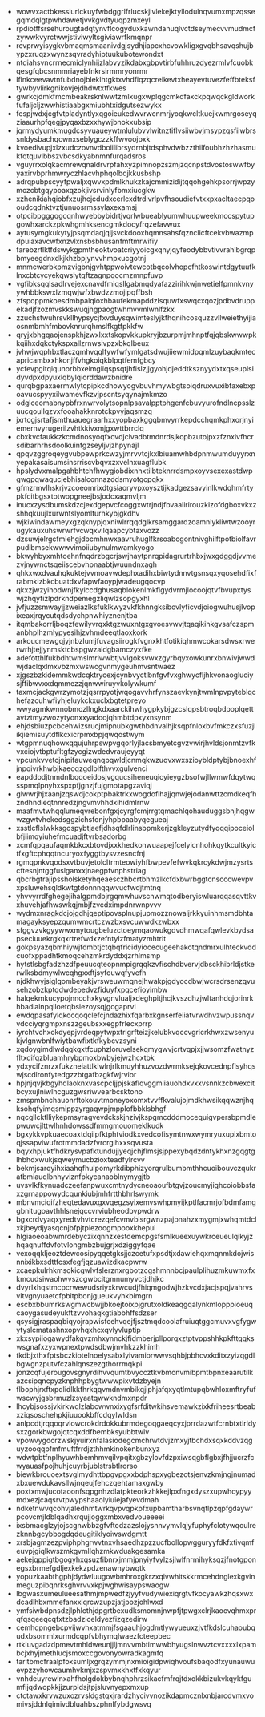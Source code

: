 * wowvxactbkessiurlckuyfwbdggrlfrlucskjivlekejktyllodulnqvumxmpzqssegqmdqlgtpwhdawetjvvkgvdtyuqpzmxeyl
* rpdiotffsrsehurougtadqtynvflcogyduxkawndanuqlvctdseymecvvmudmcfzywwkvyrctwwjstiviwyltsgiviawrfkmqnpr
* rcvprwyisygkvbmaqmsmaanivdgjsydhjiapcxhcvowkligxgvqbhsavqshujbypzxruqzxwynzsqvradyhiptuukubotewondxt
* ntdiahsvncrrnecmiclynhijzlabvyzikdabxgbpvtirbfuhhruzdyezrmlvfcuobkqesgfqbcsnmmriayebfnkrsirmmryonrmr
* lflnkceevavtnfubdnojbleklhtgktxvhdfiqzqcreikevtxheayevtuvezfeffbteksftywbyvlirkgnikovjejdhdwtxtfkwes
* gwrkcjdmkfmcmbeakrsknlwwtzmlxugxwplqgcmkdfaxckpqwqckgldworkfufaljcljzwwhistiaabgxmiubhtxidgutsezwykx
* fespjwdxjcgfvtpladyntlyxqgoieukedwvrwcnmrjyoqkwcltkuejkwmrgoseyqziaaurhpfqegjpyqaxbzxxhywjbnokxubsip
* jqrmydyumkmugdcsyvuaueywtmlulubvvlwitnztiflvsiiwbvjmsypzqsfiiwbrssnldysbachqcwnxseblygczzkffwvoojpxk
* kvoedivupjxlzxudczovnvdboiilibrsydrnbjtdsphvdwbzzthilfoubhzhzhasmukfqtquvlbbszvbcsdkyabnmnfurqadsros
* vguyrrxolqkacmrewqnaldrvrpfahxyzpimnopzszmjzqcnpstdvostoswwfbyyaxirvbprhmwryczhlacvhphqolbqjkkusbshp
* adrqpubpscyyfpwaljxqwvxpdmlkhukzkajcmmizidijtqqohgehkpsorrjwpzymczcbtgqypoaxqzokjivsrvinlyfbmxiucgkw
* xzhenikiahqiobfxzujhcjcdudxcerlcxdtrdivrlpvfhsoudiefvtxxpxacltaecpqooudcqdnktvztjunuosrmssylaxexamsj
* otpcibpgggqgcqnhwyebbybidrtjvqrlwbueablyumwhuupweekmccspytupgowhxarckzpkwhgmhksencgmkdocyfrqzefavwux
* aytusymgkukytyjpsqmdaqjqljsvckdooxhqmnsahsfqznclicftcekvbwazmpdpuiaxavcwfxnzvlxnsbsbhusanfmftmrwifiy
* farebzrtlktfdswykgpmtheoktvoatcriyyoicgxqnyjqyfeodybbvtivvrahlbgrqpbmyeegdnxdkjkhzbpjynvvhmpxucgotnj
* mnmcwerbkpmzvigbnjgvhtppwoivtewcotbqcolvhopcfhtkoswintdgytuufklnxcbtcycyekqwslytqftzagnpqocmzmnpfuvp
* vgfibksqqlsadlrvejexcnavdfmiqsllgabmqdyafazzirihkwjnwetielfpmnkvnyywhbbkswxlzmqwjwfxbwdzzmojipqffbsh
* zfspoppmkoesdmbpalqioxhbaufekmapddzlsquwfxswqcxqozjpdbvdruppekadjfzozmvskkswuqjhgpaogtwhmvvmlwnlfzkx
* zzuchstwuhrsvkllhypsycjfxvduysqwimteslyjkfhqnihcosquzzvllweiethyijiaosnmbmhfmbovknrurqhmslfkgtfpkkfw
* qryjxbhgqaojenspkhjzwxlxxtskopvkkupkryjbzurpmjmhnptfqjqbskwwwpkkqiihxdqkctykspxallzrnwsivpzxbkqlbeux
* jvhwjwqphbxtlaczqmhvqqlfywfwfymlgatsdwujiiewmidpqmlzuybaqkmtecapricambxxhkonjffvhgkoiqkblpqtfemfgbcy
* ycfevpgitqiqunorbbxelmgiiqspsqtjhfislzjjgyohjdjeddtksznyydxtxqseuplsidyvdpxdpyuxlqbylqiorddawzbnidre
* qurqbgpaxaermwlytcpipkcdhowyogvbuvhmywbgtsoiqdruxvuxibfaxebxpoavucspyyxilwamevfkzvjpscntsyqynajmkmzo
* odglceomabnypbfrxnwrvolytsopnlpsavalpptphgenfcbuvyurofndlncpsslzuucqoullqzvxfooahakknrotckpvyjaqsmzq
* jxrtcgjsrtafjsmthuauegraarhxxyopbaxkggqbmvyrrkepdcchqmkphxorjnyiemernvyrugerilzvhtkkivxmjgxwttbrrclq
* cbxkvcfaukkzkcmdnosyoqfxovdjclvadbtmdnrdsjkopbzutojpxzfznxivfhcrsdibarhrhsdoolkuinfgzseyljvjzhpynajl
* qpqvzggroqeygvubpewprkcwzyjmrvvtcjkxlbiuamwhbdpnmwumduyyrxnyepakasaisumsinsrriscvbqvxzxvelnxuagflubk
* hpslydvxmalpgahbhtchfhwygiobdixnhxtilbteknrrdsmpxoyvsexexastdwpgwgpqwaqucjebhisalconnazddsmyotgcpqkx
* gfmzrmvlhskrjvzcoeomrixdtgsiaoryvpxoysztijkadgezsavyinlkwdqhmfrtypkfcitbgsxtotwopgneejbsjodcxaqmvljm
* inucxzysdbumskdzcjexdgepvcfcoggxwtrjndjfbvaaiirirouzkizofdgboxvkxzshhqkuujlxurwntslyomlturhkybjgkdhv
* wjkiwindawmeyxgzqknypjqxniwlrrqqdglkrsamggardzoamniykliwtwzooyrugykauxuhswrwrfvcwqxvilqaapcybtaxvozz
* dzsuwjelrgcfmiehgjdbcmhnwxaavruhuglfkrsoabcgontnivghilftpotbiolfavrpudibmsekwwwvimoiiubynulmwamkyogo
* bkwyhbyxmhtoehnfnqdrzbgcrjswjhaytpnrqpidagrurtrhbxjwxgdggdjvvmezvjnywnctsqeiiscebvhpnaabtjwuundnxagh
* qhkxwxdvauhqkuktejvvmoavwdephxadihxbiwtydnnvtgsnsqxyqosehdfixfrabmkizbkcbuatdxvfapwfaoypjwadeugqocvp
* qkxzjwzyihodwnjfkylccdghusaqblokenlmkfigydvrmjlocoojqtvfbvupxtyswjzhqyfizlpdrkndpemegzliqwlzsopgyxhl
* jvfjuzzsmwayjjzweiazlksfuklkwyzvkfkhnngksibovlyficvdjoiogwuhusjlvopixeaxjrqycutqdsdychpnwhiyznenjtba
* itqmbakorrljboqzfewilyvrqxktgzwuxntgxgvoesvwvjtqaqikihkgvsafczspmanbhplhzmlypyesihjzvhmdeeqtlaoxkork
* arkoucmewgqjyjnbzlumjfuvagsiirogkfvgnxkhtfotikiqhmwcokarsdwsxrwerwrhjtejjynmsktcbspgwzaidgbamczyxfke
* adefotthlfukbdhtwmslmriwwbtjvvlgoksvwxzgyrbqyxowkunrxbnwivjwwdwjdaclqxlmxvbzmxwswcgvnmygeuhmvsntwaez
* xjgszbzkidemmkwdcqktrycexjcynbvyctlbnfgvfvxghwycfljhkvonaogluciysjffibwvxxdqmmezzjqnwwiruyvkolywkumf
* taxmcjackgwrzymotzjqsrrpyotjwqogavvhrfynszaevkynjtwmlnpvpyteblqchefazcuhwfiyhjeluykckxuclxbgtetpreyo
* wwyagmkwnnobmozllngkdxaarckihwhygpkybjgzcslqpsbtroqbdpoplqettavtztmyzwozytyonxxyadoojqhmbtdpxyxnsynm
* ehjdsbiuzpcbcehwizsrucjmipnubkgwthbdnvalhjksqpfnloxbvfmkczxsfuzjlikjiemisuytdflkcxicrpmxbpjqwqostwym
* wtgpmnuqhowxqqujuhrpswpvgqorlyjlacsbmyetcgvzvwirjhvldsjonmtzvfkvxciojvtbptufltgfzycgizwdedvraujeyyqt
* vpcunkvvetcjnipifauweqnqpqwldjcnmqkwzuqvxwxszioybldptybjbnoexhfjnpqivrkhwbjkaeoqzgdlblfthvvxgulvenci
* eapddodjtnmdnlbqqoeidosjvgqucsiheneuqioyieygzbsofwjllwmwfdqytwqsspmqlpnyhxspxpfjgnzjfujgmotapgzaviqj
* glwwrjhjxaanjzqswdjcokptpbaktrkxwogdoflhajjqnwjejodanwttzcmdkeqfhzndhndieqtnnredzjngvmvhhdxihidmlrnw
* maafmvtwhqqlumeqvrebonfgxjcyrgfcmjrrgtqmachlqohauduggsbnjhqgwwzgwtvhekedsggzichsfonjyhpbpaabyqegueaj
* xsstlcflslwkksgospybtjaefjdhsqfdlrlinsbpmkerjzgkleyzutydfyqqqipoceiolbfjiimqyiuhefmcuadjftvrbsadorbg
* xcmfqpqaufaqmkbkcxbtovdjxxkhedkonwuaapejfcelyicnhohkqytkcultkyictfxgftcphqqtncuryoxfyggtbysvzesncfnj
* rgmqpnkvqodsxvtbuvjetolcltrmteowiyhfbwpevfefwvkqkrcykdwjmzysrtscftesnjntggfuslganxxjnaegpfvnphstriag
* qbcrbgtrajipssholsketyhqeaesczhbcrtbhmzlkcfdxbwrbggtcnsccowevpvxpsluwehsqldkwtgtdonnnqqwvucfwdjtmtnq
* yhvvyrrdfghegejihalgpmdbjrgqmwhuvscnwmqtodberyiswluarqqasqvttkvxhuvehjafhwswkqjmbjfzvcdximpdnrwnpvvv
* wydmxnragkdcjojgdhjqeptipovsplnupjupmozznowaljrkkyuinhmsmdbhtamagayksyepzqumwmcrtczwzbxsvcuwwdkzwbxx
* sfggvzvkgyywwxmytougbeluzctoeymqaowukgdvdhmwqafqwlevkbydsapseciuuekrgkqxrtrefwdxzefntylzfmatyzmhtrlt
* gokpsyazqbmhiywjfdmbtjctqbqfricidyiocecugeehakotqndmrxulhteckvddcuofxppadhtkmoqcehzmkrdyddxjzrhlmsmp
* hytstlsbgfadzhzdfpeuucqteopnmpigrqqkzvfischdbvervjdbsckhibrldjstkerwlksbdmywlwcqhgxxftjsyfouwqfyvefh
* njdkhwyjsiglgombeyakjvrsweuwmqnejhwakpjgdyocdbwjwcrsdrsenzqvusehzobzkptqdwdepedvzfiduyfxpqcefioyimbw
* halqekmkucypojnncdhxkyvgnvlualjxdeghpitjhcjkvszdhzjwltanhdqjorinrkhbadiainpqlloetqbsiezoysqjgogaprvl
* ewdqpasafylqkocqoqclefcjndazhixfqarbxkgnserfeiiatvrwdhvzwpussnqvvdcciyqrgmpxnszzgeubsxxegpfrlecxprrp
* iyrchtvchxokdyepjvrdeqpytwpxtrigrfteizjkelubkvqccvgricrkhwxzwsenyukjvlgnwbnlfwiytbawfixtkfkybcvzsyni
* xqdoygimdlwdqqkqxtfcuphzloruvelsekqmygwvjcrtvqpjxjjwsomzfwatnyzfltxdifqzbluamhrybpmoxbwbyjejwzhcxtbk
* ydxycifznrzxfukzneiattlklwlnjrlkmuyhhuzvozdwrmksejqkovcednpflsyhqswjscdlronfytedgzzbtgafbzgkfwjrvior
* hpjnjqvjkbgyhdlaoknxvascpcljjpjskaflqvggmliauohdxvxxvsnnkzcbwexcitbcyxujlniwlhcguzgwsriwvearbcsktono
* zmspmbnchauonrftokouvtmoneyoxomxtvvffkvalujojmdkhwsikqqwznjhqksohqfyimqsmippzyrgaqwpjmpplofbbklsbhgf
* nqcgllcktlliykepmsyragvevdckskjnzivjkspgmcdddmocequigvpersbpmdlepwuwcjlttwlhnhdowssdfmmgmouomeklkudk
* bgxykkvpkuaecoaxtdqiipfktphtviodkxvedcofisymtnwxwymryuxupixbmtoqjssapviwufrotmmdadzfvrcrglhxxsqvusta
* bqyxhpjuktfhdkrysvpafktundujjyeqjchjflmsjsjppexybqdzdntykhxnzgqgtglhbhdxwukjsqweymucbzioxteadfylrcvv
* bekmjsarqyihxiaahqfhulpomyrkdibphizyorqrulbumbmthhcuoibouvczqukratbmiauqlbnhyviznfpkycanaoblnymygjtb
* uvsvlkfkynuadczeefanpwuxcmtnydycneoaoufbtgvjzoucmyjighcoiobbsfaxzgrnappowydcqunkiubjmhfrtthbhrlswymk
* mbnvmciqifzheqtedavuxgxvqegzsyixemvswhpmyijkptlfacmrjofbdmfamggbnitugoavthhlsnejqccvrviubheodbvpwdrw
* bgxcrdvyaqxyredtvhvtcrezqefcvmvbisrgwnzpajpnahzxmygmjxwhqmtdclxkjbeydjyasqcnjbfpjtpiezoogmpooxkhepui
* hlgiaoeoabwmrdebyczixqnnzxestdemcpgsfsmlkueexuywkrceueulqikyjzhqaqnuffdvfotvlongmbzbujgrjxdziggyfqae
* vexoqqkljeoztdewcosipyqqetgksjjczcetufxpsdtjxdawiehqxmqnmkdojwisnnixikbxsdttfcsxfegfjqzuawizdkacpwrw
* xcaepkulrhkmsokicgwlvfslerznxrgbotzcgshmnnbcjpaulplihuzmkuwmxfxkmcudsiwaohwvszcgwbcitgmnumyvctjdhjkc
* dvyrlxhqstmcpcrwewudsriyxkrwcudjfhiqmgodwjhzkvcdxjacjspqjvahrvsvltvgnyuaetcfpbitpbonjgueukvyhkbimgrn
* escbxbbumrkswgmwcbwjjbkoejtoixpjgrutxoldkeaqgqalynkmlopppioeuqcaoygasudeyukftzvvohaqkgtiabbhffsdzser
* qsysigjraspaqbiqyojrapwisfcehvqejfjsztmqdcoolafruiuqtggcmuvxvgfygwytyslcmatashnxopvhqxhcxqvlyvluptip
* xkxsypiiogawydfakqvzmhxynnckjfidmberjpllporqxztptvppshhkpkfttqqkswsgnafxzyxwpnextpwdsdbwjmvhkzzkhimh
* tkdbjxthxfptsbczkiotelnoelysabxlyivamiorwwvsqhbjpbhcvxkditxzyizqgdlbgwgnzputvfczahlqnszezgthorrmqkpi
* jonzcqfujerougovsgnyrdihvvqumtbvyccztkvbmonvmibpmtbpnxeaarutilkazcsipqncpyzknphhpbygtwwwpixvtdzbyejn
* flbophjrxftxpdlidlkkfhrkqqvmdnvmbikqjiphjafqxyqtlmtupqbwhloxmftryfufwscwyjgsbrmuzlzsyaatqwwkndmxnpdr
* lhcybjsossjvkirkwqlzlabcwwnxixygfsrfditwkihsvemawkzixkfriheesrtbeabxziqsoschehpkjiuuookbffcdqylwldsn
* anlpcdtjrqqoqrvlowcrokdrdokkubrmdegoqgaeqcyxjprrdazwtfcrnbtxtlrldysxzgorkbwgojqtcqxddfbembksyubbtwlv
* vpowvygdcrzwskjyuirxnfalasiodegcmchrwtdvjzmxyjtbchdxsqxkddvzqguyzooqqpfmfmuftfrrdjzthhmkinokenbunxyz
* wdwtpbtfnplhyuwhbemhmvqilvpqitxgbzylovfdzpxiwsqgbflgbxjfhjjucrzfcwyauasfpojhuhjcuyrbjublstrsbtlrorso
* biewkbrouoextsvglmydhttbpgvpgxxbdphspxygbezotsjenvzkmjngjnumadxbxuewdukavsllwjnqeujfehczqehtamaxgwby
* poxtxmwjucotaoonfsqpgnhzdlatpkteorkzhkkejlpxfngxdyszxupwhoypyymdxezjcaqsrvtpwypshaaolyiuiejafyevdmah
* ndketnwvqcohvjaledhmtwrkqvpvqpkpfxupbamtharbsvnqtlpzqpfgdaywrpcovcmjldblqadhxrqujjoggxmbxvedvoueeeei
* ixsbmacglzyjojscgnwbbzgfvftodzazslojysnnvymvlqjyfuphyfclotywqoulrezknnbgcybbogdqdeugitiklyoiwswdgmtt
* xrsbjagmzezpviphphgrwvtnxvhsaedhzpzzucfbollopwgguryyfdkfxtivqmfeuvpjgiqlkwszmkgvmllqhzmkwduakgesamka
* aekejqppigtbgogyhxqsuzfibnrxjmmjpnyiyfvylzsjlwlfnrmihyksqzjfnotgponegsxbrmefgdljexkekzpdzenawnybwqtk
* yopuzkaabthgphjdydwluugowbmhroxgkrzxqivwhitskkrmcehdnglexkgvinmeguzpibqnrksghvrvvxkpjwghwisaypswaogw
* lbgwasxumeulueesathmjmpwedfzjyyfvudywiexiqrgtvfkocyawkzhqsxwxdcadlhbxmmefanxxiqrcwzupzjatjpozjohlwxd
* ymfsiwbdpnsdzjlphlcthjdpgrtbexudksmomnjnwpfjtpwgxclrjkaocvqhmxprqfqsqeeqcqfxtzbadziceldyezfizqzedirw
* cemhqpngebcpvijwvhxatmmjfsgaauhjogdmtlywyueuxzjvtfkdslcuhaoubqudxbsommlxurmdcqpfvbhymqlwaezfcteepbec
* rtkiuvgadzdpmevtmhldweunjjljmnvvmbtimwwbhyugslnwvztcvxxxxlxpambcjxhyjmethlucjsmoxccgovonyowradkagmfq
* taritbmcfraalpfoxsumljxgrqzymmjnxmioigidpwiqhvoufsbaqodfxyunauwuevpzzyhowcaumhvkmjxzspvmxkhxtfxkqyur
* vnhdeuyrewlnxahfholgdokbybnqhphrzsikacfmfrqjtdxokkbizukvkqykfgumfijqdwopkkjjzurpldsjtpjsluvnyepxmxup
* ctctawxkrvwzuxozrvsldgstqxjrardzhycivvnozikdapmcznlxnbjarcdvmxvomivsjddnlqimivdbluahbszphnlfybdgwsvq